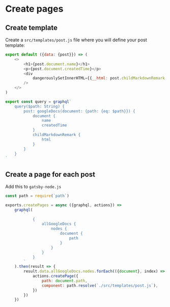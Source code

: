 # Create pages

## Create template

Create a `src/templates/post.js` file where you will define your post template:

```js
export default ({data: {post}}) => (
    <>
        <h1>{post.document.name}</h1>
        <p>{post.document.createdTime}</p>
        <div
            dangerouslySetInnerHTML={{__html: post.childMarkdownRemark.html}}
        />
    </>
)

export const query = graphql`
    query($path: String) {
        post: googleDocs(document: {path: {eq: $path}}) {
            document {
                name
                createdTime
            }
            childMarkdownRemark {
                html
            }
        }
    }
`
```

## Create a page for each post

Add this to `gatsby-node.js`

```js
const path = require(`path`)

exports.createPages = async ({graphql, actions}) =>
    graphql(
        `
            {
                allGoogleDocs {
                    nodes {
                        document {
                            path
                        }
                    }
                }
            }
        `
    ).then(result => {
        result.data.allGoogleDocs.nodes.forEach(({document}, index) => {
            actions.createPage({
                path: document.path,
                component: path.resolve(`./src/templates/post.js`),
            })
        })
    })
```
